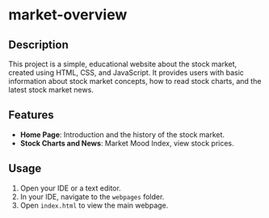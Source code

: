 # market-overview

## Description
This project is a simple, educational website about the stock market, created using HTML, CSS, and JavaScript. It provides users with basic information about stock market concepts, how to read stock charts, and the latest stock market news.



## Features
- **Home Page**: Introduction and the history of the stock market.
- **Stock Charts and News**: Market Mood Index, view stock prices.


## Usage
1. Open your IDE or a text editor.
2. In your IDE, navigate to the `webpages` folder.
3. Open `index.html` to view the main webpage.

